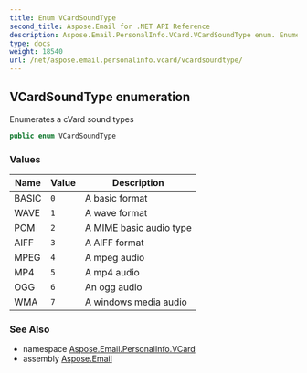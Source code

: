 ```yaml
---
title: Enum VCardSoundType
second_title: Aspose.Email for .NET API Reference
description: Aspose.Email.PersonalInfo.VCard.VCardSoundType enum. Enumerates a cVard sound types
type: docs
weight: 18540
url: /net/aspose.email.personalinfo.vcard/vcardsoundtype/
---
```

## VCardSoundType enumeration

Enumerates a cVard sound types

```csharp
public enum VCardSoundType
```

### Values

| Name | Value | Description |
| --- | --- | --- |
| BASIC | `0` | A basic format |
| WAVE | `1` | A wave format |
| PCM | `2` | A MIME basic audio type |
| AIFF | `3` | A AIFF format |
| MPEG | `4` | A mpeg audio |
| MP4 | `5` | A mp4 audio |
| OGG | `6` | An ogg audio |
| WMA | `7` | A windows media audio |

### See Also

* namespace [Aspose.Email.PersonalInfo.VCard](../../aspose.email.personalinfo.vcard/)
* assembly [Aspose.Email](../../)


